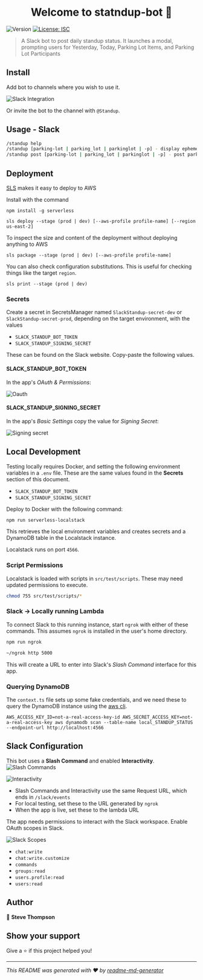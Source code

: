 <h1 align="center">Welcome to statndup-bot 👋</h1>
<p>
  <img alt="Version" src="https://img.shields.io/badge/version-1.0.0-blue.svg?cacheSeconds=2592000" />
  <a href="#" target="_blank">
    <img alt="License: ISC" src="https://img.shields.io/badge/License-ISC-yellow.svg" />
  </a>
</p>

> A Slack bot to post daily standup status. It launches a modal, prompting users for Yesterday, Today, Parking Lot Items, and Parking Lot Participants

## Install
Add bot to channels where you wish to use it.

![Slack Integration](img/slack_integration.png)

Or invite the bot to the channel with `@Standup`.

## Usage - Slack
```sh
/standup help
/standup [parking-lot | parking_lot | parkinglot | -p] - display ephemeral parking lot items
/standup post [parking-lot | parking_lot | parkinglot | -p] - post parking lot items to chat
```

## Deployment
[SLS](https://www.serverless.com/) makes it easy to deploy to AWS

Install with the command

```
npm install -g serverless
```

```
sls deploy --stage (prod | dev) [--aws-profile profile-name] [--region us-east-2]
```

To inspect the size and content of the deployment without deploying anything to AWS
```
sls package --stage (prod | dev) [--aws-profile profile-name]
```

You can also check configuration substitutions. This is useful for checking things like the target `region`.
```
sls print --stage (prod | dev)
```

### Secrets
Create a secret in SecretsManager named `SlackStandup-secret-dev` or `SlackStandup-secret-prod`, depending on the target environment, with the values

* `SLACK_STANDUP_BOT_TOKEN`
* `SLACK_STANDUP_SIGNING_SECRET`

These can be found on the Slack website. Copy-paste the following values.

#### SLACK_STANDUP_BOT_TOKEN
In the app's _OAuth & Permissions_:

![Oauth](img/oauth.png)

#### SLACK_STANDUP_SIGNING_SECRET
In the app's _Basic Settings_ copy the value for _Signing Secret_:

![Signing secret](img/signing_secret.png)

## Local Development
Testing locally requires Docker, and setting the following environment variables in a `.env` file. These are the same values found in the **Secrets** section of this document.

* `SLACK_STANDUP_BOT_TOKEN`
* `SLACK_STANDUP_SIGNING_SECRET`

Deploy to Docker with the following command:
```sh
npm run serverless-localstack
```
This retrieves the local environment variables and creates secrets and a DynamoDB table in the Localstack instance.

Localstack runs on port `4566`.

### Script Permissions
Localstack is loaded with scripts in `src/test/scripts`. These may need updated permissions to execute.

```sh
chmod 755 src/test/scripts/*
```

### Slack -> Locally running Lambda
To connect Slack to this running instance, start `ngrok` with either of these commands. This assumes `ngrok` is installed in the user's home directory.

```sh
npm run ngrok

~/ngrok http 5000
```

This will create a URL to enter into Slack's _Slash Command_ interface for this app.

### Querying DynamoDB
The `context.ts` file sets up some fake credentials, and we need these to query the DynamoDB instance using the [aws cli](https://awscli.amazonaws.com/v2/documentation/api/latest/reference/dynamodb/index.html#cli-aws-dynamodb).
```
AWS_ACCESS_KEY_ID=not-a-real-access-key-id AWS_SECRET_ACCESS_KEY=not-a-real-access-key aws dynamodb scan --table-name local_STANDUP_STATUS  --endpoint-url http://localhost:4566
```

## Slack Configuration

This bot uses a **Slash Command** and enabled **Interactivity**.
![Slash Commands](img/slashcommand.png)

![Interactivity](img/interactivity.png)
* Slash Commands and Interactivity use the same Request URL, which ends in `/slack/events`
* For local testing, set these to the URL generated by `ngrok`
* When the app is live, set these to the lambda URL

The app needs permissions to interact with the Slack workspace. Enable OAuth scopes in Slack.

![Slack Scopes](img/slack_scopes.png)

* `chat:write`
* `chat:write.customize`
* `commands`
* `groups:read`
* `users.profile:read`
* `users:read`

## 
## Author

👤 **Steve Thompson**


## Show your support

Give a ⭐️ if this project helped you!

***
_This README was generated with ❤️ by [readme-md-generator](https://github.com/kefranabg/readme-md-generator)_